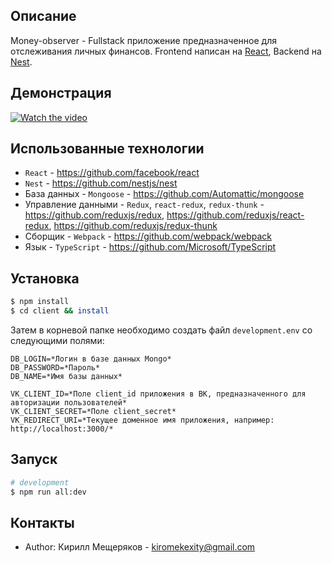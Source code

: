 ## Описание

Money-observer - Fullstack приложение предназначенное для отслеживания личных финансов. Frontend написан на [React](https://github.com/facebook/react), Backend на [Nest](https://github.com/nestjs/nest).

## Демонстрация

[![Watch the video](https://i.ibb.co/d50mTn0/Preview.png)](https://youtu.be/gecc7Umghek)

## Использованные технологии

+ `React` - https://github.com/facebook/react
+ `Nest` - https://github.com/nestjs/nest
+ База данных - `Mongoose` - https://github.com/Automattic/mongoose
+ Управление данными - `Redux`, `react-redux`, `redux-thunk` - https://github.com/reduxjs/redux, https://github.com/reduxjs/react-redux, https://github.com/reduxjs/redux-thunk
+ Сборщик - `Webpack` - https://github.com/webpack/webpack
+ Язык - `TypeScript` - https://github.com/Microsoft/TypeScript


## Установка

```bash
$ npm install
$ cd client && install
```

Затем в корневой папке необходимо создать файл `development.env` со следующими полями:
```
DB_LOGIN=*Логин в базе данных Mongo*
DB_PASSWORD=*Пароль*
DB_NAME=*Имя базы данных*

VK_CLIENT_ID=*Поле client_id приложения в ВК, предназначенного для авторизации пользователей*
VK_CLIENT_SECRET=*Поле client_secret*
VK_REDIRECT_URI=*Текущее доменное имя приложения, например: http://localhost:3000/*
```

## Запуск

```bash
# development
$ npm run all:dev
```

## Контакты

- Author: Кирилл Мещеряков - kiromekexity@gmail.com
